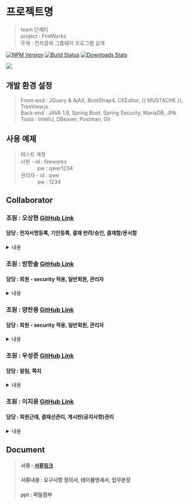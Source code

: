    
# 프로젝트명
> team 단체티  
> project : FireWorks   
> 주제 : 전자결재 그룹웨어 프로그램 설계

[![NPM Version][npm-image]][npm-url]
[![Build Status][travis-image]][travis-url]
[![Downloads Stats][npm-downloads]][npm-url]



![](../header.png)

## 개발 환경 설정


>Front-end : JQuery & AjAX, BootStrap4, CKEditor, {{ MUSTACHE }}, TreeView.js  
Back-end : JAVA 1.8, Spring Boot, Spring Security, MariaDB, JPA  
Tools : IntelliJ, DBeaver, Postman, Git
  

## 사용 예제

>테스트 계정  
  사원 - id : fireworks  
     pw : qwer1234   
> 관리자 - id : qwe   
     pw : 1234 

## Collaborator

### 조원 : 오상현 <a href="https://github.com/OhHalfmoon">GitHub Link</a> <br>
#### 담당 : 전자서명등록, 기안등록, 결재 반려/승인, 결재함/문서함
<details>
  <summary>내용</summary>
  <pre>
전자서명등록 : 전자서명이 등록되지 않으면 문서 확인페이지(get)에 접근할 수 없다.
js로 파일의 형식이 이미지파일인지 체크가 이루어진다.
등록된 서명을 인덱스 페이지에서 확인이 가능하며, 서명파일은 수정이 가능하지만, 
전자서명이 없으면 서비스 이용이 불가능하기 때문에 삭제기능은 이용할 수 없도록 하였다.

결재등록 : 문서양식을 선택하여 결재문서를 작성할 수 있다. 
이때 결재선이 없을경우 작성페이지에서 메인화면으로 리턴된다.
문서의 상단에서는 기본적인 문서정보(제목, 문서함, 결재선, 기안일자)를 입력한다.
문서 하단에서 구체적인 문서 작성이 가능하며, 워드파일(doc문서) 내용 붙혀넣기가 가능하다.
작성 후, 저장버튼과 임시저장버튼중 선택하여 선택이 가능하다.
저장버튼은 결재자에게 문서가 제출되고, 임시저장은 임시저장함으로 문서가 저장된다.

결재 반려/승인 : 결재요청이 올 경우, 페이지 상단 알림 또는 결재함의 '결재수신문서'를 통해 확인이 가능하다.
결재자 이외의 사원이 버튼을 누를경우 '권한이 없습니다' 라는 알림이 생성된다.
결재승인을 누를경우 문서 상단에 해당 결재자의 전자서명이 등록된다.
결재반려를 누를경우 문서 상단 모든 전자서명이 초기화되며, 문서는 임시저장 상태로 돌아간다.

ck에디터로 생성된 요소에는 id값 또는 class값을 부여할 수 없으며,
상위요소에서 dom탐색을 통한 변환시도 또한 허용되지 않았다.
이를 해결하기위해 실제 작성된 기안문서의 html이 DB에 문자열 타입으로 저장이 되는것을 확인하였으며,
특정 태그가 <img>태그로 replace되도록 설정하였다.
반려될경우, 같은 원리로 replaceAll과 정규식을 통해 초기화를 진행하였다.

  </pre>
</details>

### 조원 : 방한솔 <a href="https://github.com/yangchanyong">GitHub Link</a> <br>
#### 담당 : 회원 - security 적용, 일반회원, 관리자
<details>
  <summary>내용</summary>
  <pre>
회원 : 회사에서 부여된 부서, 직급 등 회사정보, 개인정보를 입력하여 회원가입을 한다.
우측 상단 탭에서 회원정보, 근태를 확인할 수 있으며
회원정보탭에서는 회원의 정보, 수정, pw 수정을 할 수 있다.
근태는 최근 30일 근태만 출력된다.

권한 : fireworks에는 권한이 role, state, manager 3개의 컬럼으로 관리된다.
role은 총 4개의 레벨로 이루어져 있고 사원, 팀장, 사장, 탈퇴회원으로 관리된다.
state는 3개의 레벨로 미승인유저, 승인유저, 탈퇴회원으로 관리된다.
매니저는 총 2개의 레벨로 0(일반회원), 1(매니저)가 있다.

관리자 : 관리자 메뉴는 양식관리, 사원관리, 부서관리가 있다.
사원관리 : 회원을 승인하고, 회원 권한을 수정할 수 있으며 퇴근시간을 직접 입력할 수 있다.
  </pre>
</details>



### 조원 : 양찬용 <a href="https://github.com/yangchanyong">GitHub Link</a> <br>
#### 담당 : 회원 - security 적용, 일반회원, 관리자
<details>
  <summary>내용</summary>
  <pre>
회원 : 회사에서 부여된 부서, 직급 등 회사정보, 개인정보를 입력하여 회원가입을 한다.
우측 상단 탭에서 회원정보, 근태를 확인할 수 있으며
회원정보탭에서는 회원의 정보, 수정, pw 수정을 할 수 있다.
근태는 최근 30일 근태만 출력된다.

 권한 : fireworks에는 권한이 role, state, manager 3개의 컬럼으로 관리된다.
role은 총 4개의 레벨로 이루어져 있고 사원, 팀장, 사장, 탈퇴회원으로 관리된다.
state는 3개의 레벨로 미승인유저, 승인유저, 탈퇴회원으로 관리된다.
매니저는 총 2개의 레벨로 0(일반회원), 1(매니저)가 있다.
  
관리자 : 관리자 메뉴는 양식관리, 사원관리, 부서관리가 있다.
사원관리 : 회원을 승인하고, 회원 권한을 수정할 수 있으며 퇴근시간을 직접 입력할 수 있다.
  </pre>
</details>



### 조원 : 우성준 <a href="https://github.com/udyr-woo">GitHub Link</a> <br>
#### 담당 : 알림, 쪽지
<details>
  <summary>내용</summary>
  <pre>
    알림: 결재에 관한 요청, 반려 혹은 완료처리가 되었을 때와 신규 공지사항, 공지사항 내용이 수정 되었을 때, 알림이 보내지게 됩니다. 
         읽지 않은 알림은 위에 숫자가 표시 되며, 알림 클릭시 해당 페이지로 이동하게 되고, 읽은 알림은 자동으로 삭제가 됩니다.
    쪽지: 쪽지는 받은 쪽지와 보낸 쪽지로 구분되며,  특별히, 보낸 쪽지에는 수신여부 확인이 가능합니다. 
         쪽지 리스트에 있는 쪽지 중 하나를 클릭하면 쪽지 내용을 확인 할 수 있습니다. 또한 체크박스로 선택하고 삭제할 수도 있습니다. 
         쪽지 작성시에는 제목, 수신자, 내용을 필수적으로 작성해야하고, 수신자는 개인 혹은 다수로 설정이 가능합니다.
  </pre>
</details>



### 조원 : 이지윤 <a href="https://github.com/jooneei17">GitHub Link</a> <br>
#### 담당 : 회원근태, 결재선관리, 게시판(공지사항)관리
<details>
  <summary>내용</summary>
  <pre>
회원근태 : 

결재선 : 

게시판 : 
  </pre>
</details>



## Document

>#### 서류 : <a href="https://docs.google.com/spreadsheets/d/1GRlM8714v9oGw3WbDz8jqPfoP7ULFIXCdVFrU4gGe-4/edit?usp=sharing">서류링크</a>
>#### 서류내용 : 요구사항 정의서, 테이블명세서, 업무분장   
>#### ppt : 파일첨부
  

  




<!-- Markdown link & img dfn's -->
[npm-image]: https://img.shields.io/npm/v/datadog-metrics.svg?style=flat-square
[npm-url]: https://npmjs.org/package/datadog-metrics
[npm-downloads]: https://img.shields.io/npm/dm/datadog-metrics.svg?style=flat-square
[travis-image]: https://img.shields.io/travis/dbader/node-datadog-metrics/master.svg?style=flat-square
[travis-url]: https://travis-ci.org/dbader/node-datadog-metrics
[wiki]: https://github.com/yourname/yourproject/wiki
